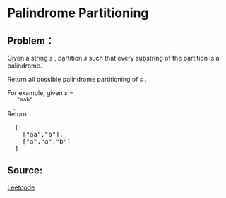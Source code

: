 # Palindrome Partitioning

## Problem：

<div class="question-content">
 <p>
 </p>
 <p>
  Given a string
  <i>
   s
  </i>
  , partition
  <i>
   s
  </i>
  such that every substring of the partition is a palindrome.
 </p>
 <p>
  Return all possible palindrome partitioning of
  <i>
   s
  </i>
  .
 </p>
 <p>
  For example, given
  <i>
   s
  </i>
  =
  <code>
   "aab"
  </code>
  ,
  <br/>
  Return
 </p>
 <pre>
  [
    ["aa","b"],
    ["a","a","b"]
  ]
</pre>
</div>


## Source:
[Leetcode](https://leetcode.com/problems/palindrome-partitioning/)
